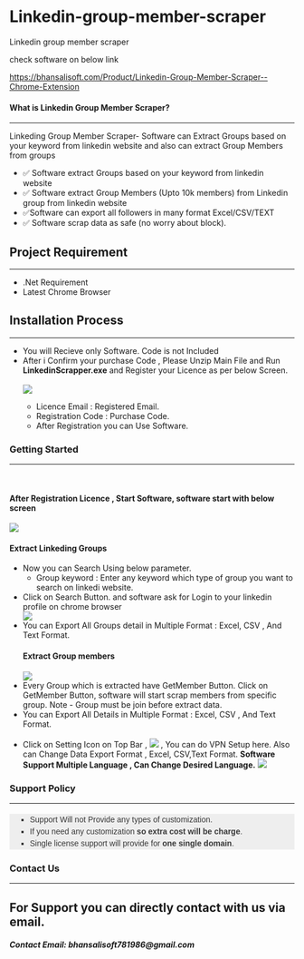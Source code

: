 
# Linkedin-group-member-scraper
Linkedin group member scraper

check software on below link

https://bhansalisoft.com/Product/Linkedin-Group-Member-Scraper--Chrome-Extension
            <h4>What is Linkedin Group Member Scraper?</h4>
            <hr class="notop">
            <p>
	    Linkeding Group Member Scraper- Software can Extract Groups based on your keyword from linkedin website and also can extract Group Members from groups
                <ul>
                    <li>
                        ✅ Software extract Groups based on your keyword from  linkedin website
                    </li><li>
                       ✅ Software extract Group Members (Upto 10k members) from Linkedin group from  linkedin website
                    </li> <li>
                        ✅Software can export all followers in many format Excel/CSV/TEXT
                    </li>		<li>
                        ✅ Software scrap data as safe (no worry about block).
                    </li>
                </ul>
            </p>
            <div class="page-header">
                <h2>Project Requirement </h1>
                <hr class="notop">
            </div>
            <ul>
                <li>.Net Requirement</li>
				<li>Latest Chrome  Browser</li>
            </ul>
            <div class="page-header">
                <h2>Installation Process </h1>
                <hr class="notop">
            </div>
            <ul>
			    <li>You will Recieve only Software. Code is not Included</li>
	           <li>After i Confirm your purchase Code , Please Unzip Main File and Run <b>LinkedinScrapper.exe</b> and Register your Licence as per below Screen.</li>
			       <br/>
     			<img src="https://bhansalisoft.com/EvantoSnap/linkedingroupwin/01.png"></img>
			   <ul>
                  <li>Licence Email :   Registered Email.</li>
				  <li>Registration Code :   Purchase Code.</li>
				   <li>After Registration you can Use Software.</li>
                </ul>
            </ul>
   <div class="page-header">
                <h3>Getting Started</h3>
                <hr class="notop">
            </div>
            <br>
            <h4>After Registration Licence , Start Software, software start with below screen</h4>
			<img src="https://bhansalisoft.com/EvantoSnap/linkedingroupwin/02.png"></img>
			<h4>Extract Linkeding Groups </h4>
			 <ul>
        <li>Now you can Search Using  below parameter.
				       <ul>
                  <li>Group keyword : Enter any keyword which type of group you want to search on linkedi website.</li>
                </ul>
				  </li>
				  <li>Click on Search Button.  and software ask for Login to your linkedin profile on chrome browser</li>
				   	<img src="https://bhansalisoft.com/EvantoSnap/linkedingroupwin/03.png"></img>
					 <li>You can Export All Groups detail in Multiple Format : Excel, CSV , And Text Format.</li>
<h4>Extract Group members</h4>
			<img src="https://bhansalisoft.com/EvantoSnap/linkedingroupwin/03_1.png"></img>
				    <li>Every Group which is extracted have GetMember Button.  Click on GetMember Button, software will start scrap members from specific group.  Note - Group must be join before extract data.</li>
				    <li>You can Export All Details in Multiple Format : Excel, CSV , And Text Format.</li>
					<br/>
				   <li> Click on Setting Icon on Top Bar ,  	<img src="https://bhansalisoft.com/EvantoSnap/linkedingroupwin/settingicon.png"></img> , You can do  VPN Setup here. 
				   Also can Change Data Export Format , Excel, CSV,Text Format.
				   <b>Software Support Multiple Language , Can Change Desired Language.</b>
				   <img src="https://bhansalisoft.com/EvantoSnap/linkedingroupwin/04.png"></img> 
				   </li>
       </ul>
            <div class="page-header">
                <h3>Support Policy</h3>
                <hr class="notop">
            </div>
            <ul style="margin: 18px 0px; padding-right: 0px; padding-left: 0px; border: 0px; outline: 0px; font-family: Arial, verdana, arial, sans-serif; vertical-align: baseline; line-height: 1.5em; color: rgb(56, 56, 56); background-color: rgb(238, 238, 238);">
                <li style="margin: 0px 0px 0px 36px; padding: 0px; border: 0px; outline: 0px; font-weight: inherit; font-style: inherit; font-family: inherit; vertical-align: baseline; list-style: square;">
                    Support Will not Provide any types of customization.
                </li>
                <li style="margin: 0px 0px 0px 36px; padding: 0px; border: 0px; outline: 0px; font-weight: inherit; font-style: inherit; font-family: inherit; vertical-align: baseline; list-style: square;">
                    If you need any customization <strong>so extra cost will be charge</strong>.
                </li>
                <li style="margin: 0px 0px 0px 36px; padding: 0px; border: 0px; outline: 0px; font-weight: inherit; font-style: inherit; font-family: inherit; vertical-align: baseline; list-style: square;">
                    Single license support will provide for <strong>one single domain</strong>.
                </li>
            </ul>
            <div class="page-header">
                <h3>Contact Us</h3>
                <hr class="notop">
            </div>
            <h2>For Support you can directly contact with us via email.</h2>
            <h5>Contact Email: <b>bhansalisoft781986@gmail.com</b></h5>
        
